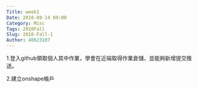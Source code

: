 ```yaml
---
Title: week1
Date: 2018-09-14 09:00
Category: Misc
Tags: 2018Fall
Slug: 2018-Fall-1
Author: 40623107
---
```

<!-- PELICAN_END_SUMMARY -->
1.登入github領取個人其中作業，學會在近端取得作業倉儲，並能夠新增提交推送。

2.建立onshape帳戶
